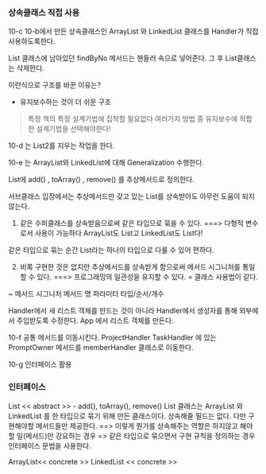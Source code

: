 ### 상속클래스 직접 사용

10-c 10-b에서 만든 상속클래스인 ArrayList 와 LinkedList 클래스를 Handler가 직접 사용하도록한다.

List 클래스에 남아있던 findByNo 메서드는 핸들러 속으로 넣어준다.
그 후 List클래스는 삭제한다.

이런식으로 구조를 바꾼 이유는? 
- 유지보수하는 것이 더 쉬운 구조

> 특정 책의 특정 설계기법에 집착할 필요없다 여러가지 방법 중 유지보수에 적합한 설계기법을 선택해야한다!

10-d 는 List2를 지우는 작업을 한다.

10-e 는 ArrayList와 LinkedList에 대해 Generalization 수행한다.

List에 add() , toArray() , remove() 를 추상메서드로 정의한다.

서브클래스 입장에서는 추상메서드만 갖고 있는 List를 상속받아도 아무런 도움이 되지 않는다.
1. 같은 수퍼클래스를 상속받음으로써 같은 타입으로 묶을 수 있다.
===> 다형적 변수로서 사용이 가능하다
ArrayList도 List고 LinkedList도 List다!

같은 타입으로 묶는 순간 List라는 하나의 타입으로 다룰 수 있어 편하다. 

2. 비록 구현한 것은 없지만 추상메서드를 상속받게 함으로써 메서드 시그니처를 통일할 수 있다.
===> 프로그래밍의 일관성을 유지할 수 있다. = 클래스 사용법이 같다.

~ 메서드 시그니처
메서드 명
파라미터 타입/순서/개수

Handler에서 새 리스트 객체를 만드는 것이 아니라
Handler에서 생성자를 통해 외부에서 주입받도록 수정한다.
App 에서 리스트 객체를 만든다.

10-f 공통 메서드를 이동시킨다.
ProjectHandler
TaskHandler 에 있는 PromptOwner 메서드를 memberHandler 클래스로 이동한다.

10-g 인터페이스 활용

### 인터페이스

List << abstract >> - add(), toArray(), remove() 
List 클래스는 ArrayList 와 LinkedList 를 한 타입으로 묶기 위해 만든 클래스이다. 상속해줄 필드는 없다. 다만 구현해야할 메서드들만 제공한다.  ==> 이렇게 뭔가를 상속해주는 역할은 하지않고 해야할 일(메서드)만 강요하는 경우 => 같은 타입으로 묶으면서 구현 규칙을 정의하는 경우 인터페이스 문법을 사용한다.

ArrayList<< concrete >> 
LinkedList << concrete >>



